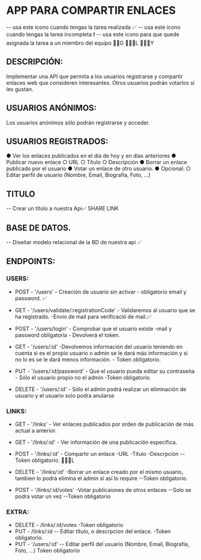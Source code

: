 
# APP PARA COMPARTIR ENLACES 
 -- usa este icono cuando tengas la tarea realizada ✅
 -- usa este icono cuando tengas la tarea incompleta ❗️
 -- usa este icono para que quede asignada la tarea a un miembro del equipo 🧔🏻G    👨🏻‍🦱L   👱🏻‍♀️Y

## DESCRIPCIÓN:
Implementar una API que permita a los usuarios registrarse y compartir enlaces web que consideren interesantes. 
Otros usuarios podrán votarlos si les gustan.

## USUARIOS ANÓNIMOS:
Los usuarios anónimos sólo podrán registrarse y acceder.

## USUARIOS REGISTRADOS:
● Ver los enlaces publicados en el día de hoy y en días anteriores
● Publicar nuevo enlace
○ URL
○ Título
○ Descripción
● Borrar un enlace publicado por el usuario
● Votar un enlace de otro usuario.
● Opcional:
○ Editar perfil de usuario (Nombre, Email, Biografía, Foto, …)

## TITULO
-- Crear un título a nuestra Api✅
SHARE LINK

## BASE DE DATOS.
-- Diseñar modelo relacional de la BD de nuestra api ✅

## ENDPOINTS:

### USERS:

- POST - '/users' - Creación de usuario sin activar - obligatorio email y password. ✅

- GET - '/users/validate/:registrationCode' - Validaremos al usuario que se ha registrado. -Envio de mail para verificació de mail.✅

- POST - '/users/login' - Comprobar que el usuario existe -mail y password obligatoria - Devolverá el token.

- GET - '/users/:id' -Devolvemos información del usuario teniendo en cuenta si es el propio usuario o admin se le dará más información y si no lo es se le dará menos información. - Token obligatorio.

- PUT - '/users/:id/password' - Que el usuario pueda editar su contraseña - Sólo el usuario propio no el admin -Token obligatorio.

- DELETE - '/users/:id' - Sólo el admin podrá realizar un eliminación de usuario y el usuario solo podra anularse

### LINKS:

- GET - '/links' - Ver enlaces publicados por orden de publicación de más actual a anterior.

- GET - '/links/:id' - Ver información de una publicación específica.

- POST - '/links/:id' - Compartir un enlace -URL -Título -Descrpción --Token obligatorio. 👨🏻‍🦱L 

- DELETE - '/links/:id' -Borrar un enlace creado por el mismo usuario, tambien lo podrá elimina el admin si así lo require --Token obligatorio.

- POST - '/links/:id/votes' -Votar publicaiones de otros enlaces --Solo se podra votar un vez --Token obligatorio

### EXTRA:
- DELETE - /links/:id/votes -Token obligatorio
- PUT - /links/:id  -- Editar título, o descrpcion del enlace. -Token obligatorio.
- PUT - '/users/:id' -- Editar perfil del usuario (Nombre, Email, Biografía, Foto, …) Token obligatorio

















